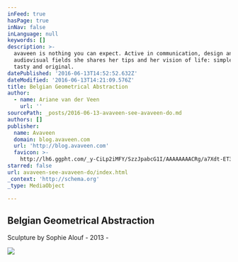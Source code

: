 ```yaml
---
inFeed: true
hasPage: true
inNav: false
inLanguage: null
keywords: []
description: >-
  avaveen is nothing you can expect. Active in communication, design and
  audiovisual fields she shares her tips and her vision of life: simple, fun,
  tasty and original.
datePublished: '2016-06-13T14:52:52.632Z'
dateModified: '2016-06-13T14:21:09.576Z'
title: Belgian Geometrical Abstraction
author:
  - name: Ariane van der Veen
    url: ''
sourcePath: _posts/2016-06-13-avaveen-see-avaveen-do.md
authors: []
publisher:
  name: Avaveen
  domain: blog.avaveen.com
  url: 'http://blog.avaveen.com'
  favicon: >-
    http://lh6.ggpht.com/_y-CiLp2iMFY/SzzJpabcG1I/AAAAAAAACRg/a7Xdt-ET338/s128/favipng.png
starred: false
url: avaveen-see-avaveen-do/index.html
_context: 'http://schema.org'
_type: MediaObject

---
```

<article style=""><h1>Belgian Geometrical Abstraction</h1><p>Sculpture by Sophie Alouf - 2013 -</p><img src="https://s3-us-west-2.amazonaws.com/the-grid-img/p/62ad79481037f2411847a3f00321b8b2e0d95718.jpg" /></article>